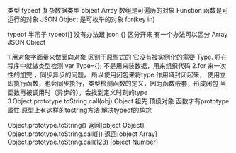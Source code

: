 类型 typeof
复杂数据类型 object
Array 数组是可遍历的对象
Function 函数是可运行的对象
JSON Object 是可枚举的对象 for(key in)

typeof 半吊子 typeof[] 没有办法跟 json {} 区分开来
有一个办法可以区分 Array  JSON Object

1.用对象字面量来做面向对象 区别于原型式的 它没有被实例化的需要 Type. 将在程序中就做类型检测
var Type={}; 不是用来装数据，用来组织代码
2.for 来一次性的加完 ，同步异步的问题，
所以使用闭包来将type 作用域封闭起来，
使用立即执行函数，也会同步执行，类型检测函数的定义，因为函数嵌套，形成闭包
当函数再被调用时（异步的），会找到定义时刻的type
3.Object.prototype.toString.call(obj)
Object 祖先 顶级对象 函数才有prototype属性
原型上有这样的tostring方法 解决typeof的尴尬

Object.prototype.toString()
返回[object Object]
Object.prototype.toString.call([])
返回[object Array]
Object.prototype.toString.call(123)
[object Number]


